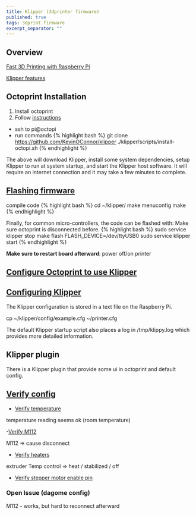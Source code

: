```yaml
---
title: Klipper (3dprinter firmware)
published: true
tags: 3dprint firmware
excerpt_separator: ""
---
```

## Overview
[Fast 3D Printing with Raspberry Pi](https://hackaday.com/2017/12/26/fast-3d-printing-with-raspberry-pi-but-not-how-you-think/#more-285911)

[Klipper features](https://github.com/KevinOConnor/klipper/blob/master/docs/Features.md)

## Octoprint Installation

1. Install octoprint
2. Follow [instructions](https://github.com/KevinOConnor/klipper/blob/master/docs/Installation.md) 

- ssh to pi@octopi
- run commands
{% highlight bash %}
git clone https://github.com/KevinOConnor/klipper
./klipper/scripts/install-octopi.sh
{% endhighlight %}

The above will download Klipper, install some system dependencies, setup Klipper to run at system startup, and start the Klipper host software. It will require an internet connection and it may take a few minutes to complete.

## [Flashing firmware](https://github.com/KevinOConnor/klipper/blob/master/docs/Installation.md#building-and-flashing-the-micro-controller)
compile code 
{% highlight bash %}
cd ~/klipper/
make menuconfig
make
{% endhighlight %}

Finally, for common micro-controllers, the code can be flashed with:
Make sure octoprint is disconnected before.
{% highlight bash %}
sudo service klipper stop
make flash FLASH_DEVICE=/dev/ttyUSB0
sudo service klipper start
{% endhighlight %}

**Make sure to restart board afterward**: power off/on printer


## [Configure Octoprint to use Klipper](https://github.com/KevinOConnor/klipper/blob/master/docs/Installation.md#configuring-octoprint-to-use-klipper)

## [Configuring Klipper](https://github.com/KevinOConnor/klipper/blob/master/docs/Installation.md#configuring-klipper)

The Klipper configuration is stored in a text file on the Raspberry Pi. 

cp ~/klipper/config/example.cfg ~/printer.cfg

The default Klipper startup script also places a log in /tmp/klippy.log which provides more detailed information.

## Klipper plugin
There is a Klipper plugin that provide some ui in octoprint
and default config.

## [**Verify** config](https://github.com/KevinOConnor/klipper/blob/master/docs/Config_checks.md)

- [Verify temperature](https://github.com/KevinOConnor/klipper/blob/master/docs/Config_checks.md#verify-temperature)

 temperature reading seems ok (room temperature)

-[Verify M112](https://github.com/KevinOConnor/klipper/blob/master/docs/Config_checks.md#verify-m112)

 M112 => cause disconnect

- [Verify heaters](https://github.com/KevinOConnor/klipper/blob/master/docs/Config_checks.md#verify-heaters)

 extruder Temp control => heat / stabilized / off

- [Verify stepper motor enable pin](https://github.com/KevinOConnor/klipper/blob/master/docs/Config_checks.md#verify-stepper-motor-enable-pin)

### Open Issue (dagome config)

M112 - works, but hard to reconnect afterward

